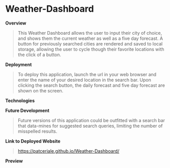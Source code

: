 # Weather-Dashboard

**Overview**

> This Weather Dashboard allows the user to input their city of choice, and shows them the current weather as well as a five day forecast. A button for previously searched cities are rendered and saved to local storage, allowing the user to cycle though their favorite locations with the click of a button.

**Deployment**

> To deploy this application, launch the url in your web browser and enter the name of your desired location in the search bar. Upon clicking the search button, the daily forecast and five day forecast are shown on the screen.

**Technologies**

>

**Future Development**

> Future versions of this application could be outfitted with a search bar that data-mines for suggested search queries, limiting the number of misspelled results.

**Link to Deployed Website**

> https://patceriale.github.io/Weather-Dashboard/

**Preview**
